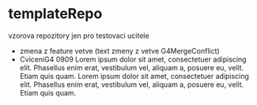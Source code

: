 # templateRepo
vzorova repozitory jen pro testovaci ucitele
- zmena z feature vetve (text zmeny z vetve G4MergeConflict)
- CviceniG4 0909
Lorem ipsum dolor sit amet, consectetuer adipiscing elit. Phasellus enim erat, vestibulum vel, aliquam a, posuere eu, velit. Etiam quis quam. 
Lorem ipsum dolor sit amet, consectetuer adipiscing elit. Phasellus enim erat, vestibulum vel, aliquam a, posuere eu, velit. Etiam quis quam. 
